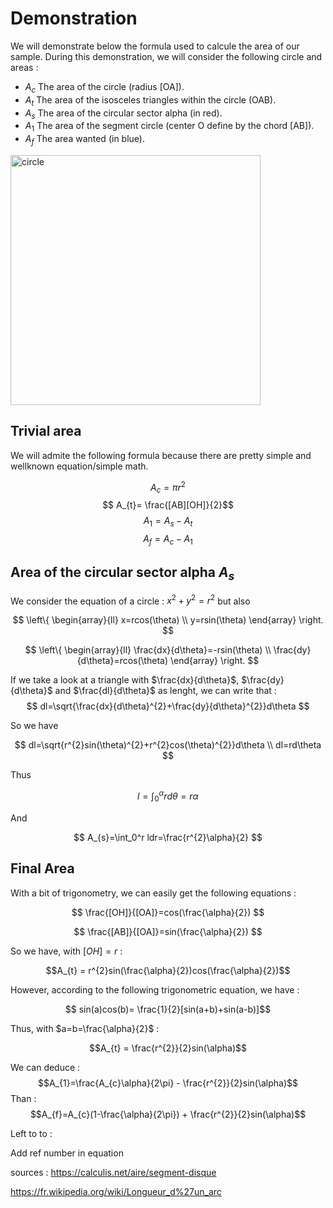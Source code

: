 # Demonstration

We will demonstrate below the formula used to calcule the area of our sample.
During this demonstration, we will consider the following circle and areas : 

- $A_{c}$ The area of the circle (radius [OA]).
- $A_{t}$ The area of the isosceles triangles within the circle (OAB).
- $A_{s}$ The area of the circular sector alpha (in red).
- $A_{1}$ The area of the segment circle (center O define by the chord [AB]).
- $A_{f}$ The area wanted (in blue).


<img src="../images/circle_and_area.png" alt="circle" class="bg-primary mb-1" width="400px">

## Trivial area

We will admite the following formula because there are pretty simple and wellknown equation/simple math.

$$ A_{c}= \pi r^{2} $$
$$ A_{t}= \frac{[AB][OH]}{2}$$
$$ A_{1}=A_{s}-A_{t}$$
$$ A_{f}=A_{c}-A_{1}$$

## Area of the circular sector alpha $A_{s}$

We consider the equation of a circle : $x^{2} + y^{2} = r^{2}$ but also

$$
\left\{
    \begin{array}{ll}
        x=rcos(\theta) \\
        y=rsin(\theta)
    \end{array}
\right.
$$

$$
\left\{
    \begin{array}{ll}
        \frac{dx}{d\theta}=-rsin(\theta) \\
        \frac{dy}{d\theta}=rcos(\theta)
    \end{array}
\right.
$$

If we take a look at a triangle with $\frac{dx}{d\theta}$, $\frac{dy}{d\theta}$ and $\frac{dl}{d\theta}$ as lenght, we can write that :
$$
dl=\sqrt{\frac{dx}{d\theta}^{2}+\frac{dy}{d\theta}^{2}}d\theta
$$

So we have 

$$
dl=\sqrt{r^{2}sin(\theta)^{2}+r^{2}cos(\theta)^{2}}d\theta \\
dl=rd\theta 
$$

Thus

$$
l=\int_0^\alpha rd\theta = r\alpha
$$

And

$$
A_{s}=\int_0^r ldr=\frac{r^{2}\alpha}{2}
$$

## Final Area

With a bit of trigonometry, we can easily get the following equations :

$$ \frac{[OH]}{[OA]}=cos(\frac{\alpha}{2}) $$

$$ \frac{[AB]}{[OA]}=sin(\frac{\alpha}{2}) $$

So we have, with $[OH]= r$ : 

$$A_{t} = r^{2}sin(\frac{\alpha}{2})cos(\frac{\alpha}{2})$$

However, according to the following trigonometric equation, we have :

$$ sin(a)cos(b)= \frac{1}{2}[sin(a+b)+sin(a-b)]$$

Thus, with $a=b=\frac{\alpha}{2}$ :

$$A_{t} = \frac{r^{2}}{2}sin(\alpha)$$

We can deduce :
$$A_{1}=\frac{A_{c}\alpha}{2\pi} - \frac{r^{2}}{2}sin(\alpha)$$
Than :
$$A_{f}=A_{c}(1-\frac{\alpha}{2\pi}) + \frac{r^{2}}{2}sin(\alpha)$$

Left to to : 

Add ref number in equation

sources : https://calculis.net/aire/segment-disque 

https://fr.wikipedia.org/wiki/Longueur_d%27un_arc
